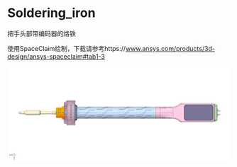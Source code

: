 # Soldering_iron

把手头部带编码器的烙铁

使用SpaceClaim绘制，下载请参考https://www.ansys.com/products/3d-design/ansys-spaceclaim#tab1-3

![正面](https://github.com/cutelolly/Soldering_iron/blob/main/Top%202023-12-03%20085451.png)

